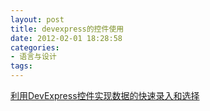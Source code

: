 ```yaml
---
layout: post
title: devexpress的控件使用
date: 2012-02-01 18:28:58
categories:
- 语言与设计
tags:
---
```


[利用DevExpress控件实现数据的快速录入和选择](http://www.cnblogs.com/wuhuacong/p/3310373.html)